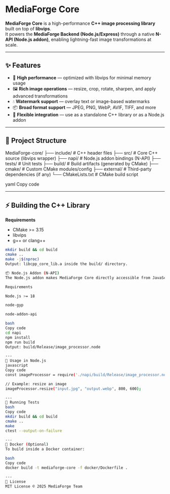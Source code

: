 # MediaForge Core

**MediaForge Core** is a high-performance **C++ image processing library** built on top of **libvips**.  
It powers the **MediaForge Backend (Node.js/Express)** through a native **N-API (Node.js addon)**, enabling lightning-fast image transformations at scale.

---

## ✨ Features

- 🚀 **High performance** — optimized with libvips for minimal memory usage  
- 🖼️ **Rich image operations** — resize, crop, rotate, sharpen, and apply advanced transformations  
- 💧 **Watermark support** — overlay text or image-based watermarks  
- 📦 **Broad format support** — JPEG, PNG, WebP, AVIF, TIFF, and more  
- 🔗 **Flexible integration** — use as a standalone C++ library or as a Node.js addon  

---

## 📂 Project Structure

MediaForge-core/
├── include/ # C++ header files
├── src/ # Core C++ source (libvips wrapper)
├── napi/ # Node.js addon bindings (N-API)
├── tests/ # Unit tests
├── build/ # Build artifacts (generated by CMake)
├── cmake/ # Custom CMake modules/config
├── external/ # Third-party dependencies (if any)
└── CMakeLists.txt # CMake build script

yaml
Copy code

---

## ⚡ Building the C++ Library

**Requirements**  
- CMake >= 3.15  
- libvips  
- g++ or clang++  

```bash
mkdir build && cd build
cmake ..
make -j$(nproc)
Output: libcpp_core_lib.a inside the build/ directory.

📦 Node.js Addon (N-API)
The Node.js addon makes MediaForge Core directly accessible from JavaScript/TypeScript.

Requirements

Node.js >= 18

node-gyp

node-addon-api

bash
Copy code
cd napi
npm install
npm run build
Output: build/Release/image_processor.node

---
🔗 Usage in Node.js
javascript
Copy code
const imageProcessor = require('./napi/build/Release/image_processor.node');

// Example: resize an image
imageProcessor.resize("input.jpg", "output.webp", 800, 600);

---
🧪 Running Tests
bash
Copy code
mkdir build && cd build
cmake ..
make
ctest --output-on-failure

---
🐳 Docker (Optional)
To build inside a Docker container:

bash
Copy code
docker build -t mediaforge-core -f docker/Dockerfile .

---
📜 License
MIT License © 2025 MediaForge Team
